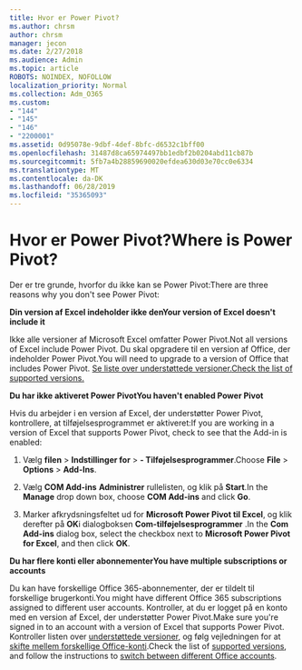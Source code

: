 ```yaml
---
title: Hvor er Power Pivot?
ms.author: chrsm
author: chrsm
manager: jecon
ms.date: 2/27/2018
ms.audience: Admin
ms.topic: article
ROBOTS: NOINDEX, NOFOLLOW
localization_priority: Normal
ms.collection: Adm_O365
ms.custom:
- "144"
- "145"
- "146"
- "2200001"
ms.assetid: 0d95078e-9dbf-4def-8bfc-d6532c1bff00
ms.openlocfilehash: 31487d8ca65974497bb1edbf2b0204abd11cb87b
ms.sourcegitcommit: 5fb7a4b28859690020efdea630d03e70cc0e6334
ms.translationtype: MT
ms.contentlocale: da-DK
ms.lasthandoff: 06/28/2019
ms.locfileid: "35365093"
---
```

# <a name="where-is-power-pivot"></a><span data-ttu-id="c61f7-102">Hvor er Power Pivot?</span><span class="sxs-lookup"><span data-stu-id="c61f7-102">Where is Power Pivot?</span></span>

<span data-ttu-id="c61f7-103">Der er tre grunde, hvorfor du ikke kan se Power Pivot:</span><span class="sxs-lookup"><span data-stu-id="c61f7-103">There are three reasons why you don't see Power Pivot:</span></span>
  
<span data-ttu-id="c61f7-104">**Din version af Excel indeholder ikke den**</span><span class="sxs-lookup"><span data-stu-id="c61f7-104">**Your version of Excel doesn't include it**</span></span>
  
<span data-ttu-id="c61f7-105">Ikke alle versioner af Microsoft Excel omfatter Power Pivot.</span><span class="sxs-lookup"><span data-stu-id="c61f7-105">Not all versions of Excel include Power Pivot.</span></span> <span data-ttu-id="c61f7-106">Du skal opgradere til en version af Office, der indeholder Power Pivot.</span><span class="sxs-lookup"><span data-stu-id="c61f7-106">You will need to upgrade to a version of Office that includes Power Pivot.</span></span> [<span data-ttu-id="c61f7-107">Se liste over understøttede versioner.</span><span class="sxs-lookup"><span data-stu-id="c61f7-107">Check the list of supported versions.</span></span>](https://support.office.com/article/aa64e217-4b6e-410b-8337-20b87e1c2a4b.aspx)
  
<span data-ttu-id="c61f7-108">**Du har ikke aktiveret Power Pivot**</span><span class="sxs-lookup"><span data-stu-id="c61f7-108">**You haven't enabled Power Pivot**</span></span>
  
<span data-ttu-id="c61f7-109">Hvis du arbejder i en version af Excel, der understøtter Power Pivot, kontrollere, at tilføjelsesprogrammet er aktiveret:</span><span class="sxs-lookup"><span data-stu-id="c61f7-109">If you are working in a version of Excel that supports Power Pivot, check to see that the Add-in is enabled:</span></span>
  
1. <span data-ttu-id="c61f7-110">Vælg **filen** \> **Indstillinger for** \> **- Tilføjelsesprogrammer**.</span><span class="sxs-lookup"><span data-stu-id="c61f7-110">Choose **File** \> **Options** \> **Add-Ins**.</span></span>

2. <span data-ttu-id="c61f7-111">Vælg **COM Add-ins** **Administrer** rullelisten, og klik på **Start**.</span><span class="sxs-lookup"><span data-stu-id="c61f7-111">In the **Manage** drop down box, choose **COM Add-ins** and click **Go**.</span></span>

3. <span data-ttu-id="c61f7-112">Marker afkrydsningsfeltet ud for **Microsoft Power Pivot til Excel**, og klik derefter på **OK**i dialogboksen **Com-tilføjelsesprogrammer** .</span><span class="sxs-lookup"><span data-stu-id="c61f7-112">In the **Com Add-ins** dialog box, select the checkbox next to **Microsoft Power Pivot for Excel**, and then click **OK**.</span></span>

<span data-ttu-id="c61f7-113">**Du har flere konti eller abonnementer**</span><span class="sxs-lookup"><span data-stu-id="c61f7-113">**You have multiple subscriptions or accounts**</span></span>
  
<span data-ttu-id="c61f7-114">Du kan have forskellige Office 365-abonnementer, der er tildelt til forskellige brugerkonti.</span><span class="sxs-lookup"><span data-stu-id="c61f7-114">You might have different Office 365 subscriptions assigned to different user accounts.</span></span> <span data-ttu-id="c61f7-115">Kontroller, at du er logget på en konto med en version af Excel, der understøtter Power Pivot.</span><span class="sxs-lookup"><span data-stu-id="c61f7-115">Make sure you're signed in to an account with a version of Excel that supports Power Pivot.</span></span> <span data-ttu-id="c61f7-116">Kontroller listen over [understøttede versioner](https://support.office.com/article/aa64e217-4b6e-410b-8337-20b87e1c2a4b.aspx), og følg vejledningen for at [skifte mellem forskellige Office-konti](https://support.office.com/article/b9582171-fd1f-4284-9846-bdd72bb28426.aspx#BKMK_WebSwitchAccounts).</span><span class="sxs-lookup"><span data-stu-id="c61f7-116">Check the list of [supported versions](https://support.office.com/article/aa64e217-4b6e-410b-8337-20b87e1c2a4b.aspx), and follow the instructions to [switch between different Office accounts](https://support.office.com/article/b9582171-fd1f-4284-9846-bdd72bb28426.aspx#BKMK_WebSwitchAccounts).</span></span>
